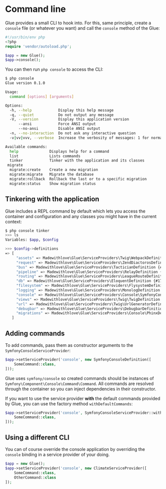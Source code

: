 # Command line

Glue provides a small CLI to hook into. For this, same principle, create a `console` file (or whatever you want) and call the `console` method of the Glue:

```php
#!/usr/bin/env php
<?php
require 'vendor/autoload.php';

$app = new Glue();
$app->console();
```

You can then run `php console` to access the CLI:

```bash
$ php console
Glue version 0.1.0

Usage:
  command [options] [arguments]

Options:
  -h, --help            Display this help message
  -q, --quiet           Do not output any message
  -V, --version         Display this application version
      --ansi            Force ANSI output
      --no-ansi         Disable ANSI output
  -n, --no-interaction  Do not ask any interactive question
  -v|vv|vvv, --verbose  Increase the verbosity of messages: 1 for normal output, 2 for more verbose output and 3 for debug

Available commands:
  help              Displays help for a command
  list              Lists commands
  tinker            Tinker with the application and its classes
 migrate
  migrate:create    Create a new migration
  migrate:migrate   Migrate the database
  migrate:rollback  Rollback the last or to a specific migration
  migrate:status    Show migration status
```

## Tinkering with the application

Glue includes a REPL command by default which lets you access the container and configuration and any classes you might have in the current context:

```bash
$ php console tinker
>>> ls
Variables: $app, $config

>>> $config->definitions
=> [
     "assets" => Madewithlove\Glue\ServiceProviders\Twig\WebpackDefinition {#12},
     "request" => Madewithlove\Glue\ServiceProviders\ZendDiactorosDefinition {#13},
     "bus" => Madewithlove\Glue\ServiceProviders\TacticianDefinition {#14},
     "pipeline" => Madewithlove\Glue\ServiceProviders\RelayDefinition {#15},
     "routing" => Madewithlove\Glue\ServiceProviders\LeagueRouteDefinition {#16},
     "db" => Madewithlove\Glue\ServiceProviders\EloquentDefinition {#17},
     "filesystem" => Madewithlove\Glue\ServiceProviders\FlysystemDefinition {#18},
     "logging" => Madewithlove\Glue\ServiceProviders\MonologDefinition {#20},
     "console" => Madewithlove\Glue\ServiceProviders\Console\SymfonyConsoleDefinition {#21},
     "views" => Madewithlove\Glue\ServiceProviders\Twig\TwigDefinition {#22},
     "url" => Madewithlove\Glue\ServiceProviders\Twig\UrlGeneratorDefinition {#25},
     "debugbar" => Madewithlove\Glue\ServiceProviders\DebugbarDefinition {#26},
     "migrations" => Madewithlove\Glue\ServiceProviders\Console\PhinxDefinition {#27},
   ]
```

## Adding commands

To add commands, pass them as constructor arguments to the `SymfonyConsoleServiceProvider`:

```php
$app->setServiceProvider('console', new SymfonyConsoleDefinition([
    SomeCommand::class,
]));
```

Glue uses `symfony/console` so created commands should be instances of `Symfony\Component\Console\Command\Command`.
All commands are resolved through the container so you can inject dependencies in their constructor.

If you want to use the service provider **with** the default commands provided by Glue, you can use the factory method `withDefaultCommands`:

```php
$app->setServiceProvider('console', SymfonyConsoleServiceProvider::withDefaultCommands([
    SomeCommand::class,
]));
```

## Using a different CLI

You can of course override the console application by overriding the `console` binding in a service provider of your doing.

```php
$app = new Glue();
$app->setServiceProvider('console', new ClimateServiceProvider([
    SomeCommand::class,
    OtherCommand::class
]);
```
